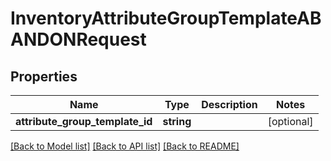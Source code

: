 # InventoryAttributeGroupTemplateABANDONRequest

## Properties
Name | Type | Description | Notes
------------ | ------------- | ------------- | -------------
**attribute_group_template_id** | **string** |  | [optional] 

[[Back to Model list]](../README.md#documentation-for-models) [[Back to API list]](../README.md#documentation-for-api-endpoints) [[Back to README]](../README.md)


